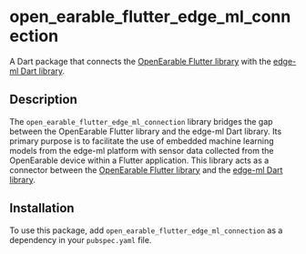# open_earable_flutter_edge_ml_connection

A Dart package that connects the [OpenEarable Flutter library](https://github.com/OpenEarable/open_earable_flutter) with the [edge-ml Dart library](https://github.com/edge-ml/dart).

## Description

The `open_earable_flutter_edge_ml_connection` library bridges the gap between the OpenEarable Flutter library and the edge-ml Dart library. Its primary purpose is to facilitate the use of embedded machine learning models from the edge-ml platform with sensor data collected from the OpenEarable device within a Flutter application.
This library acts as a connector between the [OpenEarable Flutter library](https://github.com/OpenEarable/open_earable_flutter) and the [edge-ml Dart library](https://github.com/edge-ml/dart).
## Installation

To use this package, add `open_earable_flutter_edge_ml_connection` as a dependency in your `pubspec.yaml` file.

